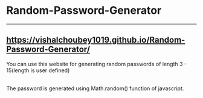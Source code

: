 # Random-Password-Generator
---
https://vishalchoubey1019.github.io/Random-Password-Generator/
---

<p>You can use this website for generating random passwords of length 3 - 15(length is user defined)</p>
<br>
The password is generated using Math.random() function of javascript.
